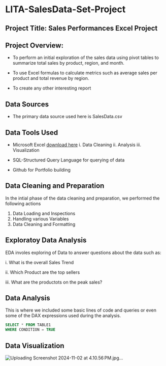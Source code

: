 # LITA-SalesData-Set-Project

## Project Title: Sales Performances Excel Project

## Project Overview:
- To perform an initial exploration of the sales data using pivot tables to summarize total sales by product, region, and month.

- To use Excel formulas to calculate metrics such as average sales per product and total revenue by region.

- To create any other interesting report

## Data Sources

- The primary data source used here is SalesData.csv

## Data Tools Used
- Microsoft Excel [download here](http://www.microsoft.com) 
  i. Data Cleaning
 ii. Analysis 
iii. Visualization

- SQL-Structured Query Language for querying of data

- Github for Portfolio building
  
## Data Cleaning and Preparation
In the intial phase of the data cleaning and preparation, we performed the following actions
  1. Data Loading and Inspections
  2. Handling various Variables
  3. Data Cleaning and Formatting
     
## Exploratoy Data Analysis
EDA involes exploring of Data to answer questions about the data such as:

i. What is the overall Sales Trend

ii. Which Product are the top sellers

iii. What are the productots on the peak sales?

## Data Analysis
This is where we included some basic lines of code and queries or even some of the DAX  expressions used during the analysis.

```SQL
SELECT * FROM TABLE1
WHERE CONDITION = TRUE
```
## Data Visualization
![Uploading Screenshot 2024-11-02 at 4.10.56 PM.jpg…]()
